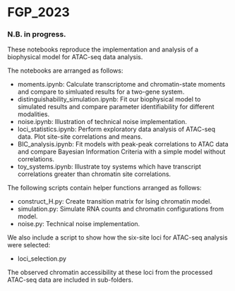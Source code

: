 # FGP_2023

### N.B. in progress.

These notebooks reproduce the implementation and analysis of a biophysical model for ATAC-seq data analysis. 

The notebooks are arranged as follows:

- moments.ipynb: Calculate transcriptome and chromatin-state moments and compare to simluated results for a two-gene system.
- distinguishability_simulation.ipynb: Fit our biophysical model to simulated results and compare parameter identifiability for different modalities.
- noise.ipynb: Illustration of technical noise implementation.
- loci_statistics.ipynb: Perform exploratory data analysis of ATAC-seq data. Plot site-site correlations and means.
- BIC_analysis.ipynb: Fit models with peak-peak correlations to ATAC data and compare Bayesian Information Criteria with a simple model without correlations.
- toy_systems.ipynb: Illustrate toy systems which have transcript correlations greater than chromatin site correlations.

The following scripts contain helper functions arranged as follows:

- construct_H.py: Create transition matrix for Ising chromatin model.
- simulation.py: Simulate RNA counts and chromatin configurations from model.
- noise.py: Technical noise implementation.

We also include a script to show how the six-site loci for ATAC-seq analysis were selected:

- loci_selection.py

The observed chromatin accessibility at these loci from the processed ATAC-seq data are included in sub-folders.
